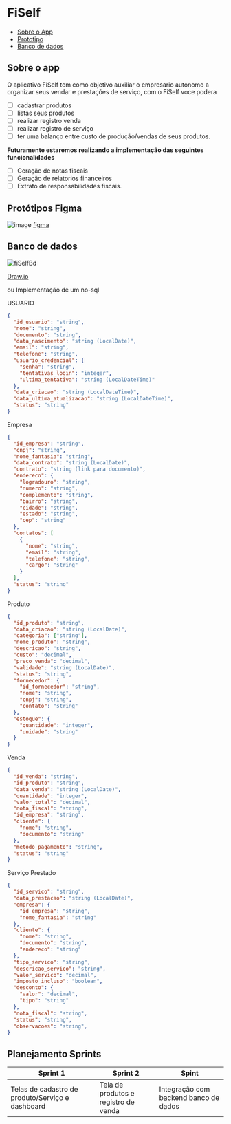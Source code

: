 # FiSelf
- [Sobre o App](https://github.com/lukkasmatheu/FiSelf/edit/main/README.md#sobre-o-app)
- [Prototipo](https://github.com/lukkasmatheu/FiSelf/edit/main/README.md#prot%C3%B3tipos-figma)
- [Banco de dados](https://github.com/lukkasmatheu/FiSelf/edit/main/README.md#banco-de-dados)
## Sobre o app
O aplicativo FiSelf tem como objetivo auxiliar o empresario autonomo 
a organizar seus vendar e prestações de serviço, com o FiSelf voce podera 
- [ ] cadastrar produtos
- [ ] listas seus produtos
- [ ] realizar registro venda
- [ ] realizar registro de serviço
- [ ] ter uma balanço entre custo de produção/vendas de seus produtos.
       
**Futuramente estaremos realizando a implementação das seguintes funcionalidades**

- [ ] Geração de notas fiscais
- [ ] Geração de relatorios financeiros
- [ ] Extrato de responsabilidades fiscais.

## Protótipos Figma
![image](https://github.com/user-attachments/assets/6eb20ccf-a7a8-4dd2-84e0-60f27d825778)
[figma](https://www.figma.com/design/cM8Xwtt9QVDvB4IDr9Pms2/LUCAS-MATHEUS-DOS-SANTOS's-team-library?node-id=0-1&t=Ckbyu3GBS8ofXBH8-1)

## Banco de dados


![fiSelfBd](https://github.com/user-attachments/assets/44cb841b-1fe2-4195-baf9-83d23d0a16d5)

[Draw.io](https://drive.google.com/file/d/10q1JqEQq9yh8QMegOIz_rHkLlQ0xwYgr/view?usp=drive_link)

ou Implementação de um no-sql

USUARIO
```json
{
  "id_usuario": "string",
  "nome": "string",
  "documento": "string",
  "data_nascimento": "string (LocalDate)",
  "email": "string",
  "telefone": "string",
  "usuario_credencial": {
    "senha": "string",
    "tentativas_login": "integer",
    "ultima_tentativa": "string (LocalDateTime)"
  },
  "data_criacao": "string (LocalDateTime)",
  "data_ultima_atualizacao": "string (LocalDateTime)",
  "status": "string"
}

```

Empresa
```json
{
  "id_empresa": "string",
  "cnpj": "string",
  "nome_fantasia": "string",
  "data_contrato": "string (LocalDate)",
  "contrato": "string (link para documento)",
  "endereco": {
    "logradouro": "string",
    "numero": "string",
    "complemento": "string",
    "bairro": "string",
    "cidade": "string",
    "estado": "string",
    "cep": "string"
  },
  "contatos": [
    {
      "nome": "string",
      "email": "string",
      "telefone": "string",
      "cargo": "string"
    }
  ],
  "status": "string"
}

```

Produto
```json
{
  "id_produto": "string",
  "data_criacao": "string (LocalDate)",
  "categoria": ["string"],
  "nome_produto": "string",
  "descricao": "string",
  "custo": "decimal",
  "preco_venda": "decimal",
  "validade": "string (LocalDate)",
  "status": "string",
  "fornecedor": {
    "id_fornecedor": "string",
    "nome": "string",
    "cnpj": "string",
    "contato": "string"
  },
  "estoque": {
    "quantidade": "integer",
    "unidade": "string"
  }
}

```
Venda
```json
{
  "id_venda": "string",
  "id_produto": "string",
  "data_venda": "string (LocalDate)",
  "quantidade": "integer",
  "valor_total": "decimal",
  "nota_fiscal": "string",
  "id_empresa": "string",
  "cliente": {
    "nome": "string",
    "documento": "string"
  },
  "metodo_pagamento": "string",
  "status": "string"
}

```
Serviço Prestado
```json
{
  "id_servico": "string",
  "data_prestacao": "string (LocalDate)",
  "empresa": {
    "id_empresa": "string",
    "nome_fantasia": "string"
  },
  "cliente": {
    "nome": "string",
    "documento": "string",
    "endereco": "string"
  },
  "tipo_servico": "string",
  "descricao_servico": "string",
  "valor_servico": "decimal",
  "imposto_incluso": "boolean",
  "desconto": {
    "valor": "decimal",
    "tipo": "string"
  },
  "nota_fiscal": "string",
  "status": "string",
  "observacoes": "string",
}

```



## Planejamento Sprints

|Sprint 1| Sprint 2| Spint|
|--|--|--|
|Telas de cadastro de produto/Serviço e dashboard|Tela de produtos e registro de venda| Integração com backend banco de dados|
